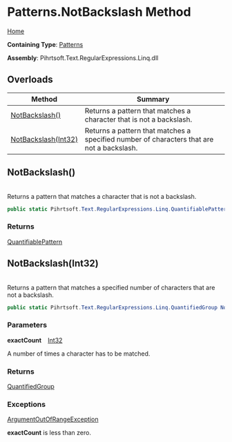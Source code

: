 # Patterns\.NotBackslash Method

[Home](../../../../../../README.md)

**Containing Type**: [Patterns](../README.md)

**Assembly**: Pihrtsoft\.Text\.RegularExpressions\.Linq\.dll

## Overloads

| Method | Summary |
| ------ | ------- |
| [NotBackslash()](#Pihrtsoft_Text_RegularExpressions_Linq_Patterns_NotBackslash) | Returns a pattern that matches a character that is not a backslash\. |
| [NotBackslash(Int32)](#Pihrtsoft_Text_RegularExpressions_Linq_Patterns_NotBackslash_System_Int32_) | Returns a pattern that matches a specified number of characters that are not a backslash\. |

## NotBackslash\(\) <a id="Pihrtsoft_Text_RegularExpressions_Linq_Patterns_NotBackslash"></a>

\
Returns a pattern that matches a character that is not a backslash\.

```csharp
public static Pihrtsoft.Text.RegularExpressions.Linq.QuantifiablePattern NotBackslash()
```

### Returns

[QuantifiablePattern](../../QuantifiablePattern/README.md)

## NotBackslash\(Int32\) <a id="Pihrtsoft_Text_RegularExpressions_Linq_Patterns_NotBackslash_System_Int32_"></a>

\
Returns a pattern that matches a specified number of characters that are not a backslash\.

```csharp
public static Pihrtsoft.Text.RegularExpressions.Linq.QuantifiedGroup NotBackslash(int exactCount)
```

### Parameters

**exactCount** &ensp; [Int32](https://docs.microsoft.com/en-us/dotnet/api/system.int32)

A number of times a character has to be matched\.

### Returns

[QuantifiedGroup](../../QuantifiedGroup/README.md)

### Exceptions

[ArgumentOutOfRangeException](https://docs.microsoft.com/en-us/dotnet/api/system.argumentoutofrangeexception)

**exactCount** is less than zero\.

